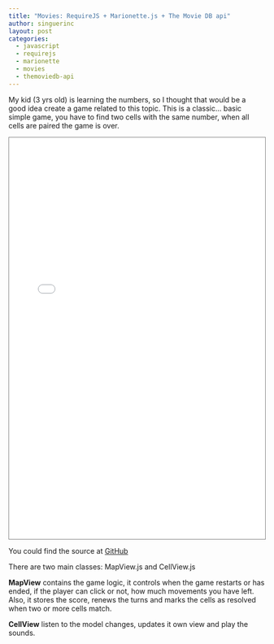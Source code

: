 ```yaml
---
title: "Movies: RequireJS + Marionette.js + The Movie DB api"
author: singuerinc
layout: post
categories:
  - javascript
  - requirejs
  - marionette
  - movies
  - themoviedb-api
---
```


My kid (3 yrs old) is learning the numbers, so I thought that would be a good idea create a game related to this topic.
This is a classic... basic simple game, you have to find two cells with the same number, when all cells are paired the game is over.

<iframe src="/code/labs/require-marionette-movies/index.html" style="border: 1px solid grey; width: 100%; height: 790px;"></iframe>

You could find the source at <a href="https://github.com/singuerinc/blog/tree/master/lanyon/code/labs/require-marionette-game" target="_blank">GitHub</a>

There are two main classes: MapView.js and CellView.js

**MapView** contains the game logic, it controls when the game restarts or has ended, if the player can click or not, how much movements you have left.<br/>
Also, it stores the score, renews the turns and marks the cells as resolved when two or more cells match.

<script src="https://gist.github.com/singuerinc/2dcd4e8e8a2cb6742e0a.js?file=MapView.js"></script>

**CellView** listen to the model changes, updates it own view and play the sounds.

<script src="https://gist.github.com/singuerinc/2dcd4e8e8a2cb6742e0a.js?file=CellView.js"></script>
